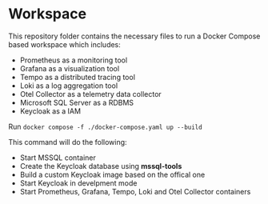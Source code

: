 # Workspace

This repository folder contains the necessary files to run a Docker Compose based workspace which includes:
- Prometheus as a monitoring tool
- Grafana as a visualization tool
- Tempo as a distributed tracing tool
- Loki as a log aggregation tool
- Otel Collector as a telemetry data collector
- Microsoft SQL Server as a RDBMS
- Keycloak as a IAM

Run `docker compose -f ./docker-compose.yaml up --build`

This command will do the following:
- Start MSSQL container
- Create the Keycloak database using **mssql-tools**
- Build a custom Keycloak image based on the offical one
- Start Keycloak in develpment mode
- Start Prometheus, Grafana, Tempo, Loki and Otel Collector containers
